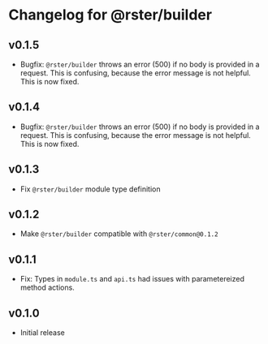 # Changelog for @rster/builder

## v0.1.5

- Bugfix: `@rster/builder` throws an error (500) if no body is provided in a request. This is confusing, because the error message is not helpful. This is now fixed.

## v0.1.4

- Bugfix: `@rster/builder` throws an error (500) if no body is provided in a request. This is confusing, because the error message is not helpful. This is now fixed.

## v0.1.3

- Fix `@rster/builder` module type definition

## v0.1.2

- Make `@rster/builder` compatible with `@rster/common@0.1.2`

## v0.1.1

- Fix: Types in `module.ts` and `api.ts` had issues with parametereized method actions.

## v0.1.0

- Initial release
